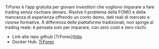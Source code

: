 TrForex è l’app gratuita per giovani investitori che vogliono imparare a fare trading senza rischiare denaro.
Risolve il problema della FOMO e della mancanza di esperienza offrendo un conto demo, dati reali di mercato e risorse formative.
A differenza delle piattaforme tradizionali, non spinge al trading reale: è pensata solo per imparare, con zero costi e zero rischi.
- Link alla repo github [TrForex]([http](https://github.com/LorenzoSavi/TrForex)
- Docker Hub: [TrForex](https://hub.docker.com/repository/docker/lorenzosavi/trforex/general)
